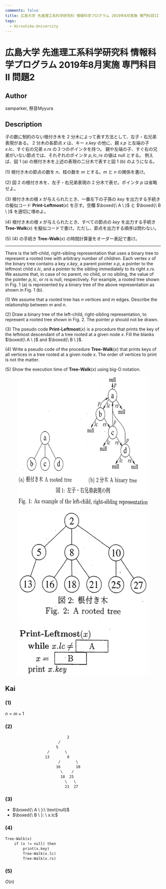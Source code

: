 ```yaml
---
comments: false
title: 広島大学 先進理工系科学研究科 情報科学プログラム 2019年8月実施 専門科目II 問題2
tags:
  - Hiroshima-University
---
```

# 広島大学 先進理工系科学研究科 情報科学プログラム 2019年8月実施 専門科目II 問題2


## **Author**
samparker, 祭音Myyura

## **Description**
子の数に制約のない根付き木を $2$ 分木によって表す方法として、左子・右兄弟表現がある。
2 分木の各節点 $x$ は、キー $x.key$ の他に、親 $x.p$ と左端の子 $x.lc$、すぐ右の兄弟 $x.rs$ の３つのポインタを持つ。
親や左端の子、すぐ右の兄弟がいない節点では、それぞれのポインタ $p, lc, rs$ の値は $\text{null}$ とする。
例えば、図 1 (a) の根付き木を上述の表現の二分木で表すと図 1 (b) のようになる。

(1) 根付き木の節点の数を $n$、枝の数を $m$ とする。$m$ と $n$ の関係を書け。

(2) 図 2 の根付き木を、左子・右兄弟表現の 2 分木で表せ。ポインタ $p$ は省略せよ。

(3) 根付き木の根 $x$ が与えられたとき、一番左下の子孫の $key$ を出力する手続きの擬似コード **Print-Leftmost**($x$) を示す。空欄 $\boxed{\ A  \ }$ と $\boxed{\ B \ }$ を適切に埋めよ。

(4) 根付き木の根 $x$ が与えられたとき、すべての節点の $key$ を出力する手続き **Tree-Walk**($x$) を擬似コードで書け。ただし、節点を出力する順序は問わない。

(5) (4) の手続き **Tree-Walk**($x$) の時間計算量をオーダー表記で書け。

---

There is the left-child, right-sibling representation that uses a binary tree to represent a rooted tree with arbitrary number of children. Each vertex $x$ of the binary tree contains a key $x.key$, a parent pointer $x.p$, a pointer to the leftmost child $x.lc$, and a pointer to the sibling immediately to its right $x.rs$.
We assume that, in case of no parent, no child, or no sibling, the value of the pointer $p, lc,$ or $rs$ is null, respectively.
For example, a rooted tree shown in Fig. 1 (a) is represented by a binary tree of the above representation as shown in Fig. 1 (b).

(1) We assume that a rooted tree has $n$ vertices and $m$ edges. Describe the relationship between $m$ and $n$.

(2) Draw a binary tree of the left-child, right-sibling representation, to represent a rooted tree shown in Fig. 2. The pointer $p$ should not be drawn.

(3) The pseudo code **Print-Leftmost**($x$) is a procedure that prints the key of the leftmost descendant of a tree rooted at a given node $x$. Fill the blanks $\boxed{\ A  \ }$ and $\boxed{\ B  \ }$.

(4) Write a pseudo code of the procedure **Tree-Walk**($x$) that prints keys of all vertices in a tree rooted at a given node $x$. The order of vertices to print is not the matter.

(5) Show the execution time of **Tree-Walk**($x$) using big-O notation.

<figure style="text-aligned:center;">
  <img src="https://raw.githubusercontent.com/Myyura/the_kai_project_assets/main/kakomonn/hiroshima_university/ASE/is_201908_senmon_II_2_p1.png" width="602" height="420" alt=""/>
</figure>

<figure style="text-aligned:center;">
  <img src="https://raw.githubusercontent.com/Myyura/the_kai_project_assets/main/kakomonn/hiroshima_university/ASE/is_201908_senmon_II_2_p2.png" width="455" height="530" alt=""/>
</figure>

## **Kai**
### (1)
$n = m + 1$

### (2)

```text
                            2
                        /
                       5
                   /       \
                  13        8
                        /       \
                       16       10
                         \    /
                         18  25
                           \   \
                           21  27
```

### (3)

- $\boxed{\ A \ }:\ \text{null}$
- $\boxed{\ B \ }: \ x.lc$

### (4)

```text
Tree-Walk(x)
    if (x != null) then
        print(x.key)
        Tree-Walk(x.lc)
        Tree-Walk(x.rs)
```

### (5)
$O(n)$
